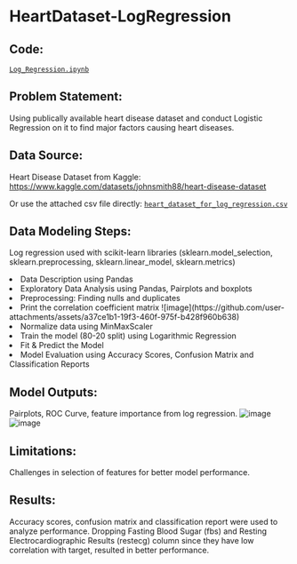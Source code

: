 # HeartDataset-LogRegression

## Code:
<a href="https://github.com/radhikajoshi013/HeartDataset-LogRegression/blob/main/Log_Regression.ipynb">
<code>Log_Regression.ipynb</code></a>

## Problem Statement: 
Using publically available heart disease dataset and conduct Logistic Regression on it to find major factors causing heart diseases.

## Data Source: 
Heart Disease Dataset from Kaggle: https://www.kaggle.com/datasets/johnsmith88/heart-disease-dataset

Or use the attached csv file directly: <a href="https://github.com/radhikajoshi013/HeartDataset-LogRegression/blob/main/heart_dataset_for_log_regression.csv">
<code>heart_dataset_for_log_regression.csv</code></a>

## Data Modeling Steps: 
Log regression used with scikit-learn libraries (sklearn.model_selection, sklearn.preprocessing, sklearn.linear_model, sklearn.metrics)
<li>Data Description using Pandas</li>
<li>Exploratory Data Analysis using Pandas, Pairplots and boxplots</li>
<li>Preprocessing: Finding nulls and duplicates</li>
<li>Print the correlation coefficient matrix ![image](https://github.com/user-attachments/assets/a37ce1b1-19f3-460f-975f-b428f960b638)</li>
<li>Normalize data using MinMaxScaler</li>
<li>Train the model (80-20 split) using Logarithmic Regression</li>
<li>Fit & Predict the Model</li>
<li>Model Evaluation using Accuracy Scores, Confusion Matrix and Classification Reports</li>

## Model Outputs: 
Pairplots, ROC Curve, feature importance from log regression.
 ![image](https://github.com/user-attachments/assets/793c52fb-8285-4fe1-b91e-eee644e9a30b) 
 ![image](https://github.com/user-attachments/assets/5ec08417-6cfc-4d84-aae6-ff01a626913f)

## Limitations:
Challenges in selection of features for better model performance.

## Results: 
Accuracy scores, confusion matrix and classification report were used to analyze performance. Dropping Fasting Blood Sugar (fbs) and Resting Electrocardiographic Results (restecg) column since they have low correlation with target, resulted in better performance.

